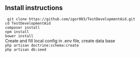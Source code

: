 
## Install instructions
``` git clone https://github.com/igor003/TestDevelopmentAid.git```  
```cd TestDevelopmentAid ```  
```composer install```  
```npm install```  
```bower install```  
Create and fill local config in .env file, create data base  
```php artisan doctrine:schema:create```  
```php artisan db:seed```  
